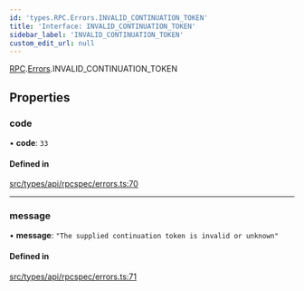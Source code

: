```yaml
---
id: 'types.RPC.Errors.INVALID_CONTINUATION_TOKEN'
title: 'Interface: INVALID_CONTINUATION_TOKEN'
sidebar_label: 'INVALID_CONTINUATION_TOKEN'
custom_edit_url: null
---
```


[RPC](../namespaces/types.RPC.md).[Errors](../namespaces/types.RPC.Errors.md).INVALID_CONTINUATION_TOKEN

## Properties

### code

• **code**: `33`

#### Defined in

[src/types/api/rpcspec/errors.ts:70](https://github.com/starknet-io/starknet.js/blob/v5.24.2/src/types/api/rpcspec/errors.ts#L70)

---

### message

• **message**: `"The supplied continuation token is invalid or unknown"`

#### Defined in

[src/types/api/rpcspec/errors.ts:71](https://github.com/starknet-io/starknet.js/blob/v5.24.2/src/types/api/rpcspec/errors.ts#L71)
